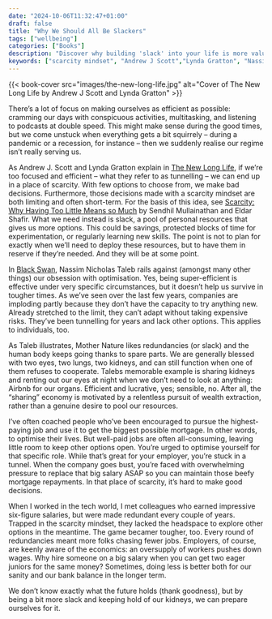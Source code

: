 ```yaml
---
date: "2024-10-06T11:32:47+01:00"
draft: false
title: "Why We Should All Be Slackers"
tags: ["wellbeing"]
categories: ["Books"]
description: "Discover why building 'slack' into your life is more valuable than relentless efficiency. Explore how having reserves of time, money, and skills helps you avoid the scarcity mindset and make better decisions during uncertain times."
keywords: ["scarcity mindset", "Andrew J Scott","Lynda Gratton", "Nassim Taleb", "Black Swan", "career flexibility", "financial planning", "redundancy planning", "work-life balance"]
---
```


{{< book-cover src="images/the-new-long-life.jpg" alt="Cover of The New Long Life by Andrew J Scott and Lynda Gratton" >}}

There’s a lot of focus on making ourselves as efficient as possible: cramming our days with conspicuous activities, multitasking, and listening to podcasts at double speed. This might make sense during the good times, but we come unstuck when everything gets a bit squirrely – during a pandemic or a recession, for instance – then we suddenly realise our regime isn’t really serving us.

As Andrew J. Scott and Lynda Gratton explain in [The New Long Life](https://uk.bookshop.org/a/2760/9781526615169), if we’re too focused and efficient – what they refer to as tunnelling – we can end up in a place of scarcity. With few options to choose from, we make bad decisions. Furthermore, those decisions made with a scarcity mindset are both limiting and often short-term. For the basis of this idea, see [Scarcity: Why Having Too Little Means so Much](https://uk.bookshop.org/a/2760/9780141049199) by Sendhil Mullainathan and Eldar Shafir. What we need instead is slack, a pool of personal resources that gives us more options. This could be savings, protected blocks of time for experimentation, or regularly learning new skills. The point is not to plan for exactly when we’ll need to deploy these resources, but to have them in reserve if they’re needed. And they will be at some point.

In [Black Swan](https://uk.bookshop.org/a/2760/9780141034591), Nassim Nicholas Taleb rails against (amongst many other things) our obsession with optimisation. Yes, being super-efficient is effective under very specific circumstances, but it doesn’t help us survive in tougher times. As we’ve seen over the last few years, companies are imploding partly because they don’t have the capacity to try anything new. Already stretched to the limit, they can’t adapt without taking expensive risks. They’ve been tunnelling for years and lack other options. This applies to individuals, too.

As Taleb illustrates, Mother Nature likes redundancies (or slack) and the human body keeps going thanks to spare parts. We are generally blessed with two eyes, two lungs, two kidneys, and can still function when one of them refuses to cooperate. Talebs memorable example is sharing kidneys and renting out our eyes at night when we don’t need to look at anything: Airbnb for our organs. Efficient and lucrative, yes; sensible, no. After all, the “sharing” economy is motivated by a relentless pursuit of wealth extraction, rather than a genuine desire to pool our resources.

I’ve often coached people who’ve been encouraged to pursue the highest-paying job and use it to get the biggest possible mortgage. In other words, to optimise their lives. But well-paid jobs are often all-consuming, leaving little room to keep other options open. You’re urged to optimise yourself for that specific role. While that’s great for your employer, you’re stuck in a tunnel. When the company goes bust, you’re faced with overwhelming pressure to replace that big salary ASAP so you can maintain those beefy mortgage repayments. In that place of scarcity, it’s hard to make good decisions.

When I worked in the tech world, I met colleagues who earned impressive six-figure salaries, but were made redundant every couple of years. Trapped in the scarcity mindset, they lacked the headspace to explore other options in the meantime. The game becamer tougher, too. Every round of redundancies meant more folks chasing fewer jobs. Employers, of course, are keenly aware of the economics: an oversupply of workers pushes down wages. Why hire someone on a big salary when you can get two eager juniors for the same money? Sometimes, doing less is better both for our sanity and our bank balance in the longer term.

We don’t know exactly what the future holds (thank goodness), but by being a bit more slack and keeping hold of our kidneys, we can prepare ourselves for it.